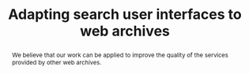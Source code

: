 ---
abstract: We believe that our work can be applied to improve the quality of the services
  provided by other web archives.
creators:
- Cruz, David
- Gomes, Daniel
date: null
document_url: https://services.phaidra.univie.ac.at/api/object/o:377376/download
grand_parent: iPRES
institutions: []
keywords:
- lisbon
landing_page_url: https://phaidra.univie.ac.at/o:377376
language: eng
layout: publication
license: CC BY-SA 2.0 AT
notes_url: null
parent: iPRES 2013
publication_type: paper
size: 477785
slides_url: null
source_name: iPRES
stream_url: null
title: Adapting search user interfaces to web archives
year: 2013
---